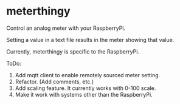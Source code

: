 # meterthingy

Control an analog meter with your RaspberryPi.

Setting a value in a text file results in the meter showing that value.

Currently, meterthingy is specific to the RaspberryPi.

ToDo:
1) Add mqtt client to enable remotely sourced meter setting.
2) Refactor. (Add comments, etc.)
3) Add scaling feature. It currently works with 0-100 scale.
4) Make it work with systems other than the RaspberryPi.


